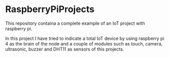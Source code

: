 # RaspberryPiProjects
This repository containa a complete example of an IoT project with raspberry pi.

In this project I have tried to indicate a total IoT device by using raspberry pi 4 as the brain of the node and a couple of modules such as touch, camera, ultrasonic, buzzer and DHT11 as sensors of this projects.
